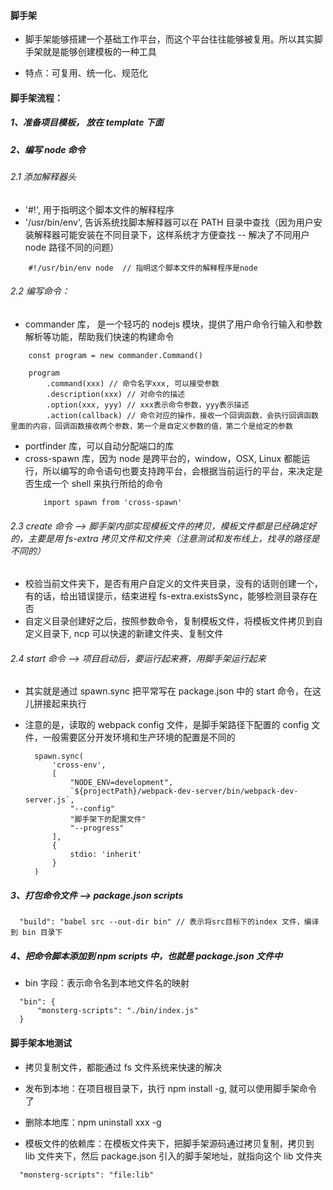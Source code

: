 #### 脚手架

- 脚手架能够搭建一个基础工作平台，而这个平台往往能够被复用。所以其实脚手架就是能够创建模板的一种工具

- 特点：可复用、统一化、规范化

#### 脚手架流程：

##### 1、准备项目模板， 放在 template 下面

##### 2、编写 node 命令

###### 2.1 添加解释器头

- '#!', 用于指明这个脚本文件的解释程序
- '/usr/bin/env', 告诉系统找脚本解释器可以在 PATH 目录中查找（因为用户安装解释器可能安装在不同目录下，这样系统才方便查找 -- 解决了不同用户 node 路径不同的问题）

```
    #!/usr/bin/env node  // 指明这个脚本文件的解释程序是node
```

###### 2.2 编写命令：

- commander 库， 是一个轻巧的 nodejs 模块，提供了用户命令行输入和参数解析等功能，帮助我们快速的构建命令

```
    const program = new commander.Command()

    program
        .command(xxx) // 命令名字xxx, 可以接受参数
        .description(xxx) // 对命令的描述
        .option(xxx, yyy) // xxx表示命令参数，yyy表示描述
        .action(callback) // 命令对应的操作，接收一个回调函数，会执行回调函数里面的内容，回调函数接收两个参数，第一个是自定义参数的值，第二个是给定的参数
```

- portfinder 库，可以自动分配端口的库
- cross-spawn 库，因为 node 是跨平台的，window，OSX, Linux 都能运行，所以编写的命令语句也要支持跨平台，会根据当前运行的平台，来决定是否生成一个 shell 来执行所给的命令
  ```
      import spawn from 'cross-spawn'
  ```

###### 2.3 create 命令 --> 脚手架内部实现模板文件的拷贝，模板文件都是已经确定好的，主要是用 fs-extra 拷贝文件和文件夹（注意测试和发布线上，找寻的路径是不同的）

- 校验当前文件夹下，是否有用户自定义的文件夹目录，没有的话则创建一个，有的话，给出错误提示，结束进程 fs-extra.existsSync，能够检测目录存在否
- 自定义目录创建好之后，按照参数命令，复制模板文件，将模板文件拷贝到自定义目录下, ncp 可以快速的新建文件夹、复制文件

###### 2.4 start 命令 --> 项目启动后，要运行起来赛，用脚手架运行起来

- 其实就是通过 spawn.sync 把平常写在 package.json 中的 start 命令，在这儿拼接起来执行
- 注意的是，读取的 webpack config 文件，是脚手架路径下配置的 config 文件，一般需要区分开发环境和生产环境的配置是不同的

  ```
    spawn.sync(
        'cross-env',
        [
            "NODE_ENV=development",
            `${projectPath}/webpack-dev-server/bin/webpack-dev-server.js`,
            "--config"
            "脚手架下的配置文件"
            "--progress"
        ],
        {
            stdio: 'inherit'
        }
    )
  ```

##### 3、打包命令文件 --> package.json scripts

```
  "build": "babel src --out-dir bin" // 表示将src目标下的index 文件，编译到 bin 目录下
```

##### 4、把命令脚本添加到 npm scripts 中，也就是 package.json 文件中

- bin 字段：表示命令名到本地文件名的映射

```
  "bin": {
      "monsterg-scripts": "./bin/index.js"
  }
```

#### 脚手架本地测试

- 拷贝复制文件，都能通过 fs 文件系统来快速的解决

- 发布到本地：在项目根目录下，执行 npm install -g, 就可以使用脚手架命令了
- 删除本地库：npm uninstall xxx -g
- 模板文件的依赖库：在模板文件夹下，把脚手架源码通过拷贝复制，拷贝到 lib 文件夹下，然后 package.json 引入的脚手架地址，就指向这个 lib 文件夹

```
  "monsterg-scripts": "file:lib"
```
